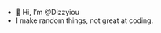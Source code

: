 - 👋 Hi, I’m @Dizzyiou
- I make random things, not great at coding.

<!---
Dizzyiou/Dizzyiou is a ✨ special ✨ repository because its `README.md` (this file) appears on your GitHub profile.
You can click the Preview link to take a look at your changes.
--->
